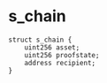 # s_chain

```solidity
struct s_chain {
    uint256 asset;
    uint256 proofstate;
    address recipient;
}
```

